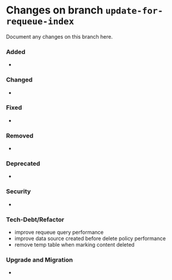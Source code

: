 # Changes on branch `update-for-requeue-index`
Document any changes on this branch here.
### Added
- 

### Changed
- 

### Fixed
- 

### Removed
- 

### Deprecated
- 

### Security
- 

### Tech-Debt/Refactor
- improve requeue query performance 
- improve data source created before delete policy performance
- remove temp table when marking content deleted

### Upgrade and Migration
- 
